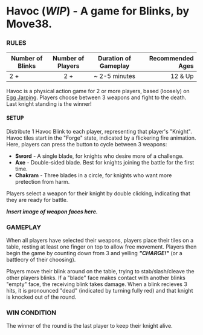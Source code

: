 # Havoc (_WIP_) - A game for Blinks, by Move38.

### RULES
| Number of Blinks | Number of Players | Duration of Gameplay | Recommended Ages |
|------------------|:-----------------:|:--------------------:|-----------------:|
| 2 +           | 2 +             |  ~ 2-5 minutes    | 12 & Up          |

Havoc is a physical action game for 2 or more players, based (loosely) on [Egg Jarping](https://en.wikipedia.org/wiki/Egg_tapping).  Players choose between 3 weapons and fight to the death.  Last knight standing is the winner!

#### SETUP
Distribute 1 Havoc Blink to each player, representing that player's "Knight".  Havoc tiles start in the "Forge" state, indicated by a flickering fire animation.  Here, players can press the button to cycle between 3 weapons:

- **Sword** - A single blade, for knights who desire more of a challenge.
- **Axe** - Double-sided blade.  Best for knights joining the battle for the first time.
- **Chakram** - Three blades in a circle, for knights who want more pretection from harm.

Players select a weapon for their knight by double clicking, indicating that they are ready for battle.

***Insert image of weapon faces here.***

### GAMEPLAY
When all players have selected their weapons, players place their tiles on a table, resting at least one finger on top to allow free movement.  Players then begin the game by counting down from 3 and yelling ***"CHARGE!"*** (or a battlecry of their choosing).

Players move their blink around on the table, trying to stab/slash/cleave the other players blinks.  If a "blade" face makes contact with another blinks "empty" face, the receiving blink takes damage.  When a blink recieves 3 hits, it is pronounced "dead" (indicated by turning fully red) and that knight is knocked out of the round.

### WIN CONDITION
The winner of the round is the last player to keep their knight alive.
